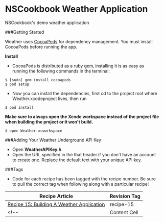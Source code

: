 NSCookbook Weather Application
==========

NSCookbook's demo weather application

###Getting Started

Weather uses [CocoaPods](http://cocoapods.org) for dependency management. You must install CocoaPods before running the app.

**Install**

* CocoaPods is distributed as a ruby gem, installing it is as easy as running the following commands in the terminal:

````
$ [sudo] gem install cocoapods
$ pod setup
````

* Now you can install the dependencies, first cd to the project root where Weather.xcodeproject lives, then run

````
$ pod install
````

**Make sure to always open the Xcode workspace instead of the project file when building the project or it won't build.**

````
$ open Weather.xcworkspace
````

###Adding Your Weather Underground API Key

* Open **WeatherAPIKey.h**.
* Open the URL specified in the that header if you don't have an account to create one. Replace the default text with your unique API key.

###Tags

* Code for each recipe has been tagged with the recipe number. Be sure to pull the correct tag when following along with a particular recipe!

| Recipe Article | Revision Tag | 
| ------------ 	| ------------- |
| [Recipe 15: Building A Weather Application](http://nscookbook.com/2013/02/ios-programming-recipe-15-building-a-weather-application/) | recipe-15  |
<!--| Content Cell | Content Cell  |-->
